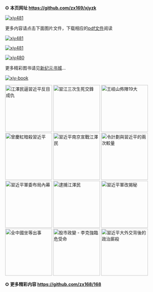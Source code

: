 ✪ **本页网址 https://github.com/zx169/xjyzk** 

[![xjy481](https://cloud.githubusercontent.com/assets/19661061/16022132/a02b6928-31b6-11e6-947a-beded1d4219d.jpg)](https://d1zsng9cxdrwyc.cloudfront.net/pdf/xjyzk/N483.pdf)

更多内容请点击下面图片文件，下载相应的[pdf文件](https://d1zsng9cxdrwyc.cloudfront.net/pdf/xjyzk/N483.pdf)阅读

[![xjy481](https://cloud.githubusercontent.com/assets/18081243/15790337/58aac754-29c0-11e6-8c94-5a4c49acc897.jpg)](https://d1zsng9cxdrwyc.cloudfront.net/pdf/xjyzk/N482.pdf)

[![xjy481](https://cloud.githubusercontent.com/assets/18081243/15528385/0c0f396e-2233-11e6-9a7a-1bc346c2cf22.jpg)](https://d1zsng9cxdrwyc.cloudfront.net/pdf/xjyzk/N481.pdf)

[![xjy480](https://cloud.githubusercontent.com/assets/18081243/15528390/1222d6da-2233-11e6-983c-a211c39a1351.jpg)](https://d1zsng9cxdrwyc.cloudfront.net/pdf/xjyzk/N480.pdf) 

更多精彩图书请见[新纪元书城](https://d6rojcwfw6e31.cloudfront.net/hk/books/shop)...

[![xjy-book](https://cloud.githubusercontent.com/assets/18081243/14840784/d105c716-0c7a-11e6-8687-d9eabda06f17.jpg)](https://d6rojcwfw6e31.cloudfront.net/hk/books/shop)

<a ID="book-032" href="https://d36zp4xmcitilj.cloudfront.net/cn/book/江澤民逼習近平反目成仇-41637146?m=https://d36zp4xmcitilj.cloudfront.net&q=234234343244324" title="江澤民逼習近平反目成仇"><img  border="0" width="150"  alt="江澤民逼習近平反目成仇" src="https://cloud.githubusercontent.com/assets/19661274/15989149/cfa15520-30b0-11e6-962b-d8b2ffdc4326.jpg" /></a>
<a ID="book-024" href="https://d36zp4xmcitilj.cloudfront.net/cn/book/習江三次生死交鋒-86283711?m=https://d36zp4xmcitilj.cloudfront.net&q=234234343244324" title="習江三次生死交鋒"><img  border="0" width="150"  alt="習江三次生死交鋒" src="https://cloud.githubusercontent.com/assets/19661274/15989140/cf68ccdc-30b0-11e6-994e-ca0a6ac63bdc.jpg" /></a>
<a ID="book-036" href="https://d36zp4xmcitilj.cloudfront.net/cn/book/王岐山佈陣-大-4564658?m=https://d36zp4xmcitilj.cloudfront.net&q=234234343244324" title="王岐山佈陣19大"><img  border="0" width="150"  alt="王岐山佈陣19大" src="https://cloud.githubusercontent.com/assets/19661274/15989145/cf9165d4-30b0-11e6-8bc2-eebf43a81bab.jpg" /></a>
<a ID="book-025" href="https://d36zp4xmcitilj.cloudfront.net/cn/book/曾慶紅暗殺習近平-78513876?m=https://d36zp4xmcitilj.cloudfront.net&q=234234343244324" title="曾慶紅暗殺習近平"><img  border="0" width="150"  alt="曾慶紅暗殺習近平" src="https://cloud.githubusercontent.com/assets/19661274/15989141/cf6c9100-30b0-11e6-872b-5fa876869a82.jpg" /></a>
<a ID="book-029" href="https://d36zp4xmcitilj.cloudfront.net/cn/book/習近平南京宣戰江澤民-62030178?m=https://d36zp4xmcitilj.cloudfront.net&q=234234343244324" title="習近平南京宣戰江澤民 "><img  border="0" width="150"  alt="習近平南京宣戰江澤民 " src="https://cloud.githubusercontent.com/assets/19661274/15989150/cfa4e686-30b0-11e6-9033-f8b8bbf129d8.jpg" /></a>
<a ID="book-031" href="https://d36zp4xmcitilj.cloudfront.net/cn/book/令計劃與習近平的兩次較量-62283566?m=https://d36zp4xmcitilj.cloudfront.net&q=234234343244324" title="令計劃與習近平的兩次較量"><img  border="0" width="150"  alt="令計劃與習近平的兩次較量" src="https://cloud.githubusercontent.com/assets/19661274/15989148/cfa0765a-30b0-11e6-855e-1f4d1f59390b.jpg" /></a>
<a ID="book-028" href="https://d36zp4xmcitilj.cloudfront.net/cn/book/習近平軍委布局內幕-23763445?m=https://d36zp4xmcitilj.cloudfront.net&q=234234343244324" title="習近平軍委布局內幕"><img  border="0" width="150"  alt="習近平軍委布局內幕" src="https://cloud.githubusercontent.com/assets/19661274/15989139/cf65985a-30b0-11e6-9c96-b9bc1aceebbd.jpg" /></a>
<a ID="book-034" href="https://d36zp4xmcitilj.cloudfront.net/cn/book/逮捕江澤民-33815372?m=https://d36zp4xmcitilj.cloudfront.net&q=234234343244324" title="逮捕江澤民"><img  border="0" width="150"  alt="逮捕江澤民" src="https://cloud.githubusercontent.com/assets/19661274/15989147/cf9c7b40-30b0-11e6-9f4c-2daced437446.jpg" /></a>
<a ID="book-043" href="https://d36zp4xmcitilj.cloudfront.net/cn/book/習近平軍改揭秘-6035271?m=https://d36zp4xmcitilj.cloudfront.net&q=234234343244324" title="習近平軍改揭秘"><img  border="0" width="150"  alt="習近平軍改揭秘" src="https://cloud.githubusercontent.com/assets/19661274/15989143/cf70da30-30b0-11e6-9759-98a18889d34e.jpg" /></a>
<a ID="book-041" href="https://d36zp4xmcitilj.cloudfront.net/cn/book/全中國坐等出事-83785724?m=https://d36zp4xmcitilj.cloudfront.net&q=234234343244324" title="全中國坐等出事"><img  border="0" width="150"  alt="全中國坐等出事" src="https://cloud.githubusercontent.com/assets/19661274/15989142/cf6f6d3a-30b0-11e6-8fa2-48cb8a4aff31.jpg" /></a>
<a ID="book-035" href="https://d36zp4xmcitilj.cloudfront.net/cn/book/股市政變-李克強臨危受命-43453177?m=https://d36zp4xmcitilj.cloudfront.net&q=234234343244324" title="股市政變 - 李克強臨危受命"><img  border="0" width="150"  alt="股市政變 - 李克強臨危受命" src="https://cloud.githubusercontent.com/assets/19661274/15989146/cf9930a2-30b0-11e6-88af-7093c6d7d5c9.jpg" /></a>
<a ID="book-042" href="https://d36zp4xmcitilj.cloudfront.net/cn/book/習近平大外交背後政治廝殺-40688583?m=https://d36zp4xmcitilj.cloudfront.net&q=234234343244324" title="習近平大外交背後的政治廝殺"><img  border="0" width="150"  alt="習近平大外交背後的政治廝殺" src="https://cloud.githubusercontent.com/assets/19661274/15989144/cf7381e0-30b0-11e6-88b5-95a94059cc3f.jpg" /></a>

✪ **更多精彩内容 https://github.com/zx168/168**
